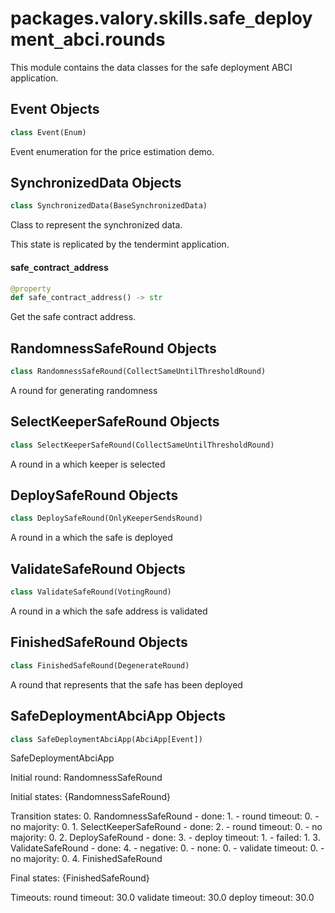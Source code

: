 <a id="packages.valory.skills.safe_deployment_abci.rounds"></a>

# packages.valory.skills.safe`_`deployment`_`abci.rounds

This module contains the data classes for the safe deployment ABCI application.

<a id="packages.valory.skills.safe_deployment_abci.rounds.Event"></a>

## Event Objects

```python
class Event(Enum)
```

Event enumeration for the price estimation demo.

<a id="packages.valory.skills.safe_deployment_abci.rounds.SynchronizedData"></a>

## SynchronizedData Objects

```python
class SynchronizedData(BaseSynchronizedData)
```

Class to represent the synchronized data.

This state is replicated by the tendermint application.

<a id="packages.valory.skills.safe_deployment_abci.rounds.SynchronizedData.safe_contract_address"></a>

#### safe`_`contract`_`address

```python
@property
def safe_contract_address() -> str
```

Get the safe contract address.

<a id="packages.valory.skills.safe_deployment_abci.rounds.RandomnessSafeRound"></a>

## RandomnessSafeRound Objects

```python
class RandomnessSafeRound(CollectSameUntilThresholdRound)
```

A round for generating randomness

<a id="packages.valory.skills.safe_deployment_abci.rounds.SelectKeeperSafeRound"></a>

## SelectKeeperSafeRound Objects

```python
class SelectKeeperSafeRound(CollectSameUntilThresholdRound)
```

A round in a which keeper is selected

<a id="packages.valory.skills.safe_deployment_abci.rounds.DeploySafeRound"></a>

## DeploySafeRound Objects

```python
class DeploySafeRound(OnlyKeeperSendsRound)
```

A round in a which the safe is deployed

<a id="packages.valory.skills.safe_deployment_abci.rounds.ValidateSafeRound"></a>

## ValidateSafeRound Objects

```python
class ValidateSafeRound(VotingRound)
```

A round in a which the safe address is validated

<a id="packages.valory.skills.safe_deployment_abci.rounds.FinishedSafeRound"></a>

## FinishedSafeRound Objects

```python
class FinishedSafeRound(DegenerateRound)
```

A round that represents that the safe has been deployed

<a id="packages.valory.skills.safe_deployment_abci.rounds.SafeDeploymentAbciApp"></a>

## SafeDeploymentAbciApp Objects

```python
class SafeDeploymentAbciApp(AbciApp[Event])
```

SafeDeploymentAbciApp

Initial round: RandomnessSafeRound

Initial states: {RandomnessSafeRound}

Transition states:
    0. RandomnessSafeRound
        - done: 1.
        - round timeout: 0.
        - no majority: 0.
    1. SelectKeeperSafeRound
        - done: 2.
        - round timeout: 0.
        - no majority: 0.
    2. DeploySafeRound
        - done: 3.
        - deploy timeout: 1.
        - failed: 1.
    3. ValidateSafeRound
        - done: 4.
        - negative: 0.
        - none: 0.
        - validate timeout: 0.
        - no majority: 0.
    4. FinishedSafeRound

Final states: {FinishedSafeRound}

Timeouts:
    round timeout: 30.0
    validate timeout: 30.0
    deploy timeout: 30.0


